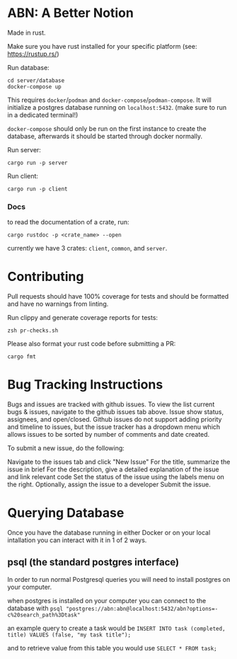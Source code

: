 # ABN: A Better Notion

Made in rust.

Make sure you have rust installed for your specific platform (see: https://rustup.rs/)

Run database:
```
cd server/database
docker-compose up
```
This requires `docker`/`podman` and `docker-compose`/`podman-compose`. It will initialize a postgres database running on `localhost:5432`. (make sure to run in a dedicated terminal!)

`docker-compose` should only be run on the first instance to create the database, afterwards it should be started through docker normally.

Run server:

```
cargo run -p server
```

Run client:

```
cargo run -p client
```

### Docs

to read the documentation of a crate, run:

```
cargo rustdoc -p <crate_name> --open
```

currently we have 3 crates: `client`, `common`, and `server`.

# Contributing

Pull requests should have 100% coverage for tests and should be formatted and have no warnings from linting.

Run clippy and generate coverage reports for tests:

```
zsh pr-checks.sh
```

Please also format your rust code before submitting a PR:

```
cargo fmt
```

# Bug Tracking Instructions

Bugs and issues are tracked with github issues. To view the list current bugs & issues, navigate to the github issues tab above. Issue show status, assignees, and open/closed. Github issues do not support adding priority and timeline to issues, but the issue tracker has a dropdown menu which allows issues to be sorted by number of comments and date created.

To submit a new issue, do the following:

Navigate to the issues tab and click "New Issue"
For the title, summarize the issue in brief
For the description, give a detailed explanation of the issue and link relevant code
Set the status of the issue using the labels menu on the right. Optionally, assign the issue to a developer
Submit the issue.

# Querying Database
Once you have the database running in either Docker or on your local intallation you can interact with it in 1 of 2 ways.

## psql (the standard postgres interface)
In order to run normal Postgresql queries you will need to install postgres on your computer.

when postgres is installed on your computer you can connect to the database with `psql "postgres://abn:abn@localhost:5432/abn?options=-c%20search_path%3Dtask"`

an example query to create a task would be 
`INSERT INTO task (completed, title)
VALUES (false, "my task title");`

and to retrieve value from this table you would use `SELECT * FROM task;`


